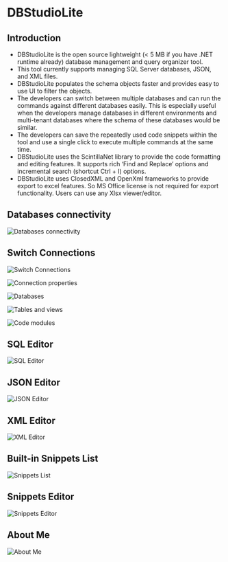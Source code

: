 # DBStudioLite

## Introduction
- DBStudioLite is the open source lightweight (< 5 MB if you have .NET runtime already) database management and query organizer tool. 
- This tool currently supports managing SQL Server databases, JSON, and XML files. 
- DBStudioLite populates the schema objects faster and provides easy to use UI to filter the objects.
- The developers can switch between multiple databases and can run the commands against different databases easily. This is especially useful when the developers manage databases in different environments and multi-tenant databases where the schema of these databases would be similar.
- The developers can save the repeatedly used code snippets within the tool and use a single click to execute multiple commands at the same time.
- DBStudioLite uses the ScintillaNet library to provide the code formatting and editing features. It supports rich ‘Find and Replace’ options and incremental search (shortcut Ctrl + I) options.
- DBStudioLite uses ClosedXML and OpenXml frameworks to provide export to excel features. So MS Office license is not required for export functionality. Users can use any Xlsx viewer/editor.

## Databases connectivity
![Databases connectivity](https://github.com/tmasabari/DBStudioLite/blob/main/Documents/Aspose.Words.532e7040-f552-43df-a7a6-02b8d8ca361d.001.png)
## Switch Connections
![Switch Connections](https://github.com/tmasabari/DBStudioLite/blob/main/Documents/SwitchConnections.png)

![Connection properties](https://github.com/tmasabari/DBStudioLite/blob/main/Documents/Aspose.Words.532e7040-f552-43df-a7a6-02b8d8ca361d.002.png)

![Databases](https://github.com/tmasabari/DBStudioLite/blob/main/Documents/Aspose.Words.532e7040-f552-43df-a7a6-02b8d8ca361d.003.png)

![Tables and views](https://github.com/tmasabari/DBStudioLite/blob/main/Documents/Aspose.Words.532e7040-f552-43df-a7a6-02b8d8ca361d.004.png)

![Code modules](https://github.com/tmasabari/DBStudioLite/blob/main/Documents/Aspose.Words.532e7040-f552-43df-a7a6-02b8d8ca361d.005.png)
## SQL Editor
![SQL Editor](https://github.com/tmasabari/DBStudioLite/blob/main/Documents/Aspose.Words.532e7040-f552-43df-a7a6-02b8d8ca361d.006.png)
## JSON Editor
![JSON Editor](https://github.com/tmasabari/DBStudioLite/blob/main/Documents/Aspose.Words.532e7040-f552-43df-a7a6-02b8d8ca361d.007.png)
## XML Editor
![XML Editor](https://github.com/tmasabari/DBStudioLite/blob/main/Documents/Aspose.Words.532e7040-f552-43df-a7a6-02b8d8ca361d.008.png)
## Built-in Snippets List
![Snippets List](https://github.com/tmasabari/DBStudioLite/blob/main/Documents/SnippetsList.png)
## Snippets Editor
![Snippets Editor](https://github.com/tmasabari/DBStudioLite/blob/main/Documents/SnippetsEditor.png)
## About Me
![About Me](https://github.com/tmasabari/DBStudioLite/blob/main/Documents/AboutMe.png)
